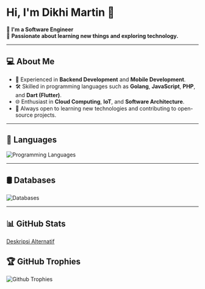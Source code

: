 # Hi, I'm Dikhi Martin 👋

🤖 **I'm a Software Engineer**  
🌱 **Passionate about learning new things and exploring technology.**  

<!-- [![Visit Count](https://visitcount.itsvg.in/api?id=dikhimartin&icon=5&color=6)](https://visitcount.itsvg.in) -->

---

## 💻 About Me
- 🚀 Experienced in **Backend Development** and **Mobile Development**.
- 🛠️ Skilled in programming languages such as **Golang**, **JavaScript**, **PHP**, and **Dart (Flutter)**.
- 🌐 Enthusiast in **Cloud Computing**, **IoT**, and **Software Architecture**.
- 🎯 Always open to learning new technologies and contributing to open-source projects.

---

## 💬 Languages

![Programming Languages](https://skillicons.dev/icons?i=go,python,java,kotlin,javascript,typescript,html,css)

---

## 🛢️ Databases

![Databases](https://skillicons.dev/icons?i=postgres,mysql,sqlite,mongo,redis,elasticsearch,kafka,rabbitmq)

<!-- --- -->

<!-- ## 🌐 Social Media

[![GitHub](https://img.shields.io/badge/Github-100000?style=for-the-badge&logo=github&logoColor=white)](https://github.com/dikhimartin)  
[![Linkedin](https://img.shields.io/badge/Linkedin-0077B5?style=for-the-badge&logo=linkedin&logoColor=white)](https://www.linkedin.com/in/jordan-marcelino)  
[![CodeForces](https://img.shields.io/badge/Codeforces-445f9d?style=for-the-badge&logo=Codeforces&logoColor=white)](https://codeforces.com/profile/jordanbro)  
[![HackerRank](https://img.shields.io/badge/-Hackerrank-2EC866?style=for-the-badge&logo=HackerRank&logoColor=white)](https://www.hackerrank.com/profile/Jordannn)  
[![LeetCode](https://img.shields.io/badge/-LeetCode-FFA116?style=for-the-badge&logo=LeetCode&logoColor=black)](https://leetcode.com/u/jordannn/)   -->

---

## 📊 GitHub Stats

<!-- ![Github Commit](https://github-readme-stats.vercel.app/api?username=dikhimartin&theme=tokyonight&hide_border=false&include_all_commits=true&count_private=true) -->

<!-- ![Github Langs](https://github-readme-stats.vercel.app/api/top-langs/?username=dikhimartin&theme=tokyonight&hide_border=false&include_all_commits=true&count_private=true&layout=compact) -->
[Deskripsi Alternatif](https://wakatime.com/share/@6107bfd2-2e56-4e0a-b828-3e2ef709217d/862854ef-14cd-44fa-b532-c5746134bea9.svg)


<!-- --- -->

## 🏆 GitHub Trophies

![Github Trophies](https://github-profile-trophy.vercel.app/?username=dikhimartin&theme=tokyonight&no-frame=false&no-bg=false&margin-w=4)

<!-- --- -->

<!-- ## 🐍 GitHub Contribution Snake -->

<!-- <picture>
  <source media="(prefers-color-scheme: dark)" srcset="https://raw.githubusercontent.com/dikhimartin/dikhimartin/output/github-snake-dark.svg" />
  <source media="(prefers-color-scheme: light)" srcset="https://raw.githubusercontent.com/dikhimartin/dikhimartin/output/github-snake.svg" />
  <img alt="github-snake" src="https://raw.githubusercontent.com/dikhimartin/dikhimartin/output/github-snake.svg" />
</picture> -->

<!-- --- -->

<!-- ## 🚀 Future Plans
- 💡 Deepen expertise in **Microservices Architecture** and **Cloud-Native Applications**.
- 🔬 Continue exploring **IoT** and its applications in **Smart Farming**.
- 🌱 Stay active in the open-source community and contribute to impactful projects. -->

<!-- --- -->

<!-- > *"The best way to predict the future is to create it." – Abraham Lincoln* -->

